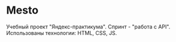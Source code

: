 # Mesto

Учебный проект "Яндекс-практикума".
Спринт - "работа с API".
Использованы технологии: HTML, CSS, JS.

